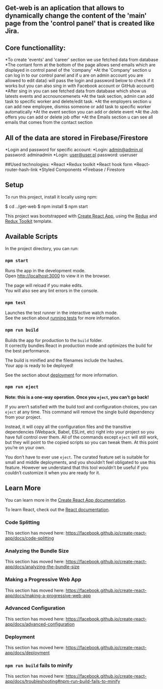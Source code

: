 ## Get-web is an aplication that allows to dynamically change the content of the 'main' page from the 'control panel' that is created like Jira. 

## Core functionallity:
*To create 'events' and 'career' section we use fetched data from database
*The contant form at the bottom of the page allows send emails which are displayed in control panel of the 'company' 
*At the 'Company' section u can log in to our control panel and if u are on admin account you are allowed to edit data(i will pass the login and password below to check if it works but you can also sing in with Facebook account or GitHub account)
*After sing in you can see fetched data from database which show us latests events and accnouncemenets
*At the task section, admin can add task to specific worker and delete/edit task.
*At the employers section u can add new employee, dismiss someone or add task to specific worker automatically 
*At the event section you can add or delete event
*At the Job offers you can add or delete job offer
*At the Emails section u can see all emails that comes from the contact section 

## All of the data are stored in Firebase/Firestore
*Login and password for specific account:
*Login: admin@admin.pl password: adminadmin
*Login: user@user.pl password: useruser

##Used technologies:
*React
*Redux toolkit
*React hook form
*React-router-hash-link
*Styled Components
*Firebase / Firestore


## Setup
To run this project, install it locally using npm:

$ cd ../get-web
$ npm install
$ npm start






This project was bootstrapped with [Create React App](https://github.com/facebook/create-react-app), using the [Redux](https://redux.js.org/) and [Redux Toolkit](https://redux-toolkit.js.org/) template.

## Available Scripts

In the project directory, you can run:

### `npm start`

Runs the app in the development mode.<br />
Open [http://localhost:3000](http://localhost:3000) to view it in the browser.

The page will reload if you make edits.<br />
You will also see any lint errors in the console.

### `npm test`

Launches the test runner in the interactive watch mode.<br />
See the section about [running tests](https://facebook.github.io/create-react-app/docs/running-tests) for more information.

### `npm run build`

Builds the app for production to the `build` folder.<br />
It correctly bundles React in production mode and optimizes the build for the best performance.

The build is minified and the filenames include the hashes.<br />
Your app is ready to be deployed!

See the section about [deployment](https://facebook.github.io/create-react-app/docs/deployment) for more information.

### `npm run eject`

**Note: this is a one-way operation. Once you `eject`, you can’t go back!**

If you aren’t satisfied with the build tool and configuration choices, you can `eject` at any time. This command will remove the single build dependency from your project.

Instead, it will copy all the configuration files and the transitive dependencies (Webpack, Babel, ESLint, etc) right into your project so you have full control over them. All of the commands except `eject` will still work, but they will point to the copied scripts so you can tweak them. At this point you’re on your own.

You don’t have to ever use `eject`. The curated feature set is suitable for small and middle deployments, and you shouldn’t feel obligated to use this feature. However we understand that this tool wouldn’t be useful if you couldn’t customize it when you are ready for it.

## Learn More

You can learn more in the [Create React App documentation](https://facebook.github.io/create-react-app/docs/getting-started).

To learn React, check out the [React documentation](https://reactjs.org/).

### Code Splitting

This section has moved here: https://facebook.github.io/create-react-app/docs/code-splitting

### Analyzing the Bundle Size

This section has moved here: https://facebook.github.io/create-react-app/docs/analyzing-the-bundle-size

### Making a Progressive Web App

This section has moved here: https://facebook.github.io/create-react-app/docs/making-a-progressive-web-app

### Advanced Configuration

This section has moved here: https://facebook.github.io/create-react-app/docs/advanced-configuration

### Deployment

This section has moved here: https://facebook.github.io/create-react-app/docs/deployment

### `npm run build` fails to minify

This section has moved here: https://facebook.github.io/create-react-app/docs/troubleshooting#npm-run-build-fails-to-minify

